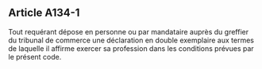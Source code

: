 Article A134-1
----
Tout requérant dépose en personne ou par mandataire auprès du greffier du
tribunal de commerce une déclaration en double exemplaire aux termes de laquelle
il affirme exercer sa profession dans les conditions prévues par le présent
code.
